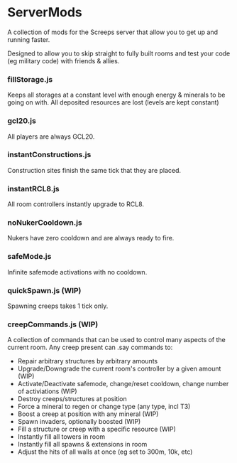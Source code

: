 # ServerMods

A collection of mods for the Screeps server that allow you to get up and running faster.

Designed to allow you to skip straight to fully built rooms and test your code (eg military code) with friends & allies.

### fillStorage.js
Keeps all storages at a constant level with enough energy & minerals to be going on with.
All deposited resources are lost (levels are kept constant)

### gcl20.js
All players are always GCL20.

### instantConstructions.js
Construction sites finish the same tick that they are placed.

### instantRCL8.js
All room controllers instantly upgrade to RCL8.

### noNukerCooldown.js
Nukers have zero cooldown and are always ready to fire.

### safeMode.js
Infinite safemode activations with no cooldown.

### quickSpawn.js (WIP)
Spawning creeps takes 1 tick only.

### creepCommands.js (WIP)
A collection of commands that can be used to control many aspects of the current room. Any creep present can .say commands to:

   * Repair arbitrary structures by arbitrary amounts
   * Upgrade/Downgrade the current room's controller by a given amount (WIP)
   * Activate/Deactivate safemode, change/reset cooldown, change number of activiations (WIP)
   * Destroy creeps/structures at position
   * Force a mineral to regen or change type (any type, incl T3)
   * Boost a creep at position with any mineral (WIP)
   * Spawn invaders, optionally boosted (WIP)
   * Fill a structure or creep with a specific resource (WIP)
   * Instantly fill all towers in room
   * Instantly fill all spawns & extensions in room
   * Adjust the hits of all walls at once (eg set to 300m, 10k, etc)
   
